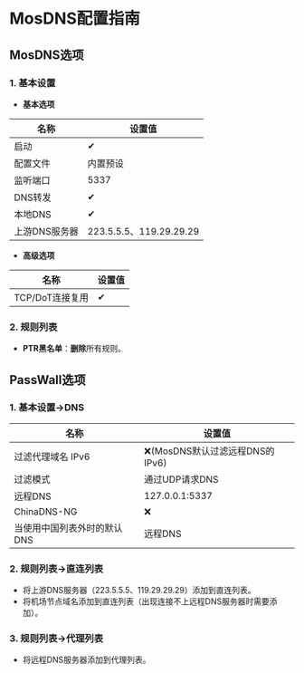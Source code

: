 # MosDNS配置指南

## MosDNS选项

### 1. 基本设置

+ **基本选项**

| 名称 | 设置值 |
| - | - |
| 启动 | ✔ |
| 配置文件 | 内置预设 |
| 监听端口 | 5337 |
| DNS转发 | ✔ |
| 本地DNS | ✔ |
| 上游DNS服务器 | 223.5.5.5、119.29.29.29 |

+ **高级选项**

| 名称 | 设置值 |
| - | - |
| TCP/DoT连接复用 | ✔ |

### 2. 规则列表

+ **PTR黑名单**：**删除**所有规则。

## PassWall选项

### 1. 基本设置->DNS

| 名称 | 设置值 |
| - | - |
| 过滤代理域名 IPv6 | ❌(MosDNS默认过滤远程DNS的IPv6) |
| 过滤模式 | 通过UDP请求DNS |
| 远程DNS | 127.0.0.1:5337 |
| ChinaDNS-NG | ❌ |
| 当使用中国列表外时的默认DNS | 远程DNS |

### 2. 规则列表->直连列表

+ 将上游DNS服务器（223.5.5.5、119.29.29.29）添加到直连列表。
+ 将机场节点域名添加到直连列表（出现连接不上远程DNS服务器时需要添加）。

### 3. 规则列表->代理列表

+ 将远程DNS服务器添加到代理列表。
